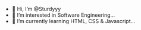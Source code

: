 - 👋 Hi, I’m @Sturdyyy
- 👀 I’m interested in Software Engineering...
- 🌱 I’m currently learning HTML, CSS & Javascript...

<!---
Sturdyyy/Sturdyyy is a ✨ special ✨ repository because its `README.md` (this file) appears on your GitHub profile.
You can click the Preview link to take a look at your changes.
--->
